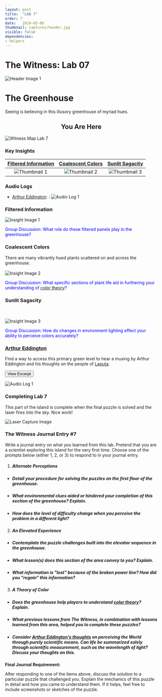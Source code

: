 ```yaml
---
layout: post
title:  "LAB 7"
order: 7
date:   2019-05-06
thumbnail: captures/header.jpg
visible: false
dependencies:
- helpers
---
```


# **The Witness: Lab 07**

![Header Image 1](captures/header.jpg#header)
# The Greenhouse

Seeing is believing in this illusory greenhouse of myriad hues.

## <center>You Are Here</center>

![Witness Map Lab 7](captures/Witness_Map_Lab7.jpg#capture)

### Key Insights

| [Filtered Information](#filtered-information) | [Coalescent Colors](#coalescent-colors) | [Sunlit Sagacity](#sunlit-sagacity) |
|:-:|:-:|:-:|
|![Thumbnail 1](captures/insight_1.jpg#thumbnail)| ![Thumbnail 2](captures/insight_2.jpg#thumbnail)| ![Thumbnail 3](captures/insight_3.jpg#thumbnail)|

### Audio Logs

- [Arthur Eddington](#arthur-eddington):
: ![Audio Log 1](captures/audio_log_1.jpg#audio_log)

### Filtered Information

![Insight Image 1](captures/insight_1.jpg#capture)

<span style="color: blue">Group Discussion: What role do these filtered panels play in the greenhouse?</span>

### Coalescent Colors
There are many vibrantly hued plants scattered on and across the greenhouse.
<br><br>
![Insight Image 2](captures/insight_2.jpg#capture)

<span style="color: blue">Group Discussion: What specific sections of plant life aid in furthering your understanding of [color theory](https://colormatters.com/color-and-design/basic-color-theory)?</span>

### Sunlit Sagacity
<br><br>
![Insight Image 3](captures/insight_3.jpg#capture)

<span style="color: blue">Group Discussion: How do changes in environment lighting effect your ability to perceive colors accurately?</span>

### [Arthur Eddington](https://psychology.fas.harvard.edu/people/b-f-skinner)

Find a way to access this primary green level to hear a musing by Arthur Eddington and his thoughts on the people of [Laputa](https://en.wikipedia.org/wiki/Laputa).

<button onclick="collapseExcerpt1()">View Excerpt</button>

<div id="excerpt1" style="display:none">
As scientists, we realise that colour is merely a question
of the wavelengths of aethereal vibrations,

but that does not seem to have dispelled the feeling
that eyes which reflect light near wavelength 4800
are a subject for rhapsody

whilst those which reflect wavelength 5300
are left unsung.

We have not yet reached the practice of the Laputans, who,
“if they would, for example, praise the beauty of a
woman, or any other animal,

they describe it by rhombs, circles,
parallelograms, ellipses, and other geometrical terms.”

The materialist who is convinced that all phenomena
arise from electrons and quanta and the like
controlled by mathematical formulae,

must presumably hold the belief
that his wife is a rather elaborate differential equation,

but he is probably tactful enough
not to obtrude this opinion in domestic life.

If this kind of scientific dissection
is felt to be inadequate and irrelevant
in ordinary personal relationships,

it is surely out of place
in the most personal relationship of all —
that of the human soul to a divine spirit.

<br>---<br>
Arthur Eddington, 1927
</div>

![Audio Log 1](captures/audio_log_1.jpg#capture)

### Completing Lab 7

This part of the island is complete when the final puzzle is solved and the laser fires into the sky. Nice work!

![Laser Capture Image](captures/laser_capture.jpg#header)

### The Witness Journal Entry #7

Write a journal entry on what you learned from this lab. Pretend that you are a scientist exploring this island for the very first time. Choose one of the prompts below (either 1, 2, or 3) to respond to in your journal entry.

1. ##### **Alternate Perceptions**
  - ##### Detail your procedure for solving the puzzles on the first floor of the greenhouse.
  - ##### What environmental clues aided or hindered your completion of this section of the greenhouse? Explain.
  - ##### How does the level of difficulty change when you perceive the problem in a different light?

2. ##### **An Elevated Experience**
  - ##### Contemplate the puzzle challenges built into the elevator sequence in the greenhouse.
  - ##### What lesson(s) does this section of the area convey to you? Explain.
  - ##### What information is "lost" because of the broken power line? How did you "regain" this information?

3. ##### **A Theory of Color**
  - ##### Does the greenhouse help players to understand [color theory](https://colormatters.com/color-and-design/basic-color-theory)? Explain.
  - ##### What previous lessons from The Witness, in combination with lessons learned from this area, helped you to complete these puzzles?
  - ##### Consider [Arthur Eddington's thoughts](#arthur-eddington) on perceiving the World through purely scientific means. Can life be summarized solely through scientific measurement, such as the wavelength of light? Discuss your thoughts on this.

**Final Journal Requirement:**

After responding to one of the items above, discuss the solution to a particular puzzle that challenged you. Explain the mechanics of this puzzle in detail and how you came to understand them. If it helps, feel free to include screenshots or sketches of the puzzle.
